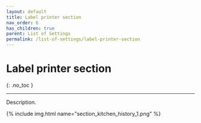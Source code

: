 ```yaml
---
layout: default
title: Label printer section
nav_order: 6
has_children: true
parent: List of Settings
permalink: /list-of-settings/label-printer-section
---
```


# Label printer section
{: .no_toc }

---

Description.

{% include img.html name="section_kitchen_history_1.png" %}